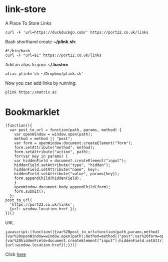 # link-store
A Place To Store Links

    curl -F 'url=https://duckduckgo.com/' https://port22.co.uk/links

Bash shorthand create **~/plink.sh**:

    #!/bin/bash
    curl -F "url=$1" https://port22.co.uk/links

Add an alias to your **~/.bashrc**

    alias plink='sh ~/Dropbox/plink.sh'

Now you can add links by running: 

    plink https://matrix.ac

# Bookmarklet

	(function(){
	  var post_to_url = function(path, params, method) {
	    var openWindow = window.open(path);
	    method = method || "post"; 
	    var form = openWindow.document.createElement("form");
	    form.setAttribute("method", method);
	    form.setAttribute("action", path);
	    for(var key in params) {
		var hiddenField = document.createElement("input");
		hiddenField.setAttribute("type", "hidden");
		hiddenField.setAttribute("name", key);
		hiddenField.setAttribute("value", params[key]);
		form.appendChild(hiddenField);
	    }
	    openWindow.document.body.appendChild(form);
	    form.submit();
	  };
	post_to_url(
	  'https://port22.co.uk/links', 
	  {url: window.location.href });
	})()

URL

	javascript:(function(){var%20post_to_url=function(path,params,method){var%20openWindow=window.open(path);method=method||"post";var%20form=openWindow.document.createElement("form");form.setAttribute("method",method);form.setAttribute("action",path);for(var%20key%20in%20params){var%20hiddenField=document.createElement("input");hiddenField.setAttribute("type","hidden");hiddenField.setAttribute("name",key);hiddenField.setAttribute("value",params[key]);form.appendChild(hiddenField);}openWindow.document.body.appendChild(form);form.submit();};post_to_url('https://port22.co.uk/links',{url:window.location.href});})()

Click [here](javascript:(function(){var%20post_to_url=function(path,params,method){var%20openWindow=window.open(path);method=method||"post";var%20form=openWindow.document.createElement("form");form.setAttribute("method",method);form.setAttribute("action",path);for(var%20key%20in%20params){var%20hiddenField=document.createElement("input");hiddenField.setAttribute("type","hidden");hiddenField.setAttribute("name",key);hiddenField.setAttribute("value",params[key]);form.appendChild(hiddenField);}openWindow.document.body.appendChild(form);form.submit();};post_to_url('https://port22.co.uk/links',{url:window.location.href});})())
